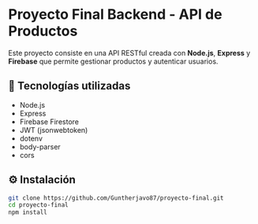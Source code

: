 # Proyecto Final Backend - API de Productos

Este proyecto consiste en una API RESTful creada con **Node.js**, **Express** y **Firebase** que permite gestionar productos y autenticar usuarios.

## 🚀 Tecnologías utilizadas

- Node.js
- Express
- Firebase Firestore
- JWT (jsonwebtoken)
- dotenv
- body-parser
- cors

## ⚙️ Instalación

```bash
git clone https://github.com/Guntherjavo87/proyecto-final.git
cd proyecto-final
npm install
